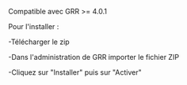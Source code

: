 Compatible avec GRR >= 4.0.1

Pour l'installer :

-Télécharger le zip

-Dans l'administration de GRR importer le fichier ZIP

-Cliquez sur "Installer" puis sur "Activer"
